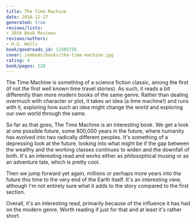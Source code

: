 ```yaml
---
title: The Time Machine
date: 2016-12-27
generated: true
reviews/lists:
- 2016 Book Reviews
reviews/authors:
- H.G. Wells
book/goodreads_id: 11505756
cover: /embeds/books/the-time-machine.jpg
rating: 4
book/pages: 128
---
```

The Time Machine is something of a science fiction classic, among the first (if not _the_ first well known time travel stories). As such, it reads a bit differently than more modern books of the same genre. Rather than dealing overmuch with character or plot, it takes an idea (a time machine!) and runs with it, exploring how such an idea might change the world and exploring our own world through the same.  

So far as that goes, The Time Machine is an interesting book. We get a look at one possible future, some 800,000 years in the future, where humanity has evolved into two radically different peoples. It's something of a depressing look at the future, looking into what might be if the gap between the wealthy and the working classes continues to widen and the downfall of both. It's an interesting read and works either as philosophical musing or as an adventure tale, which is pretty cool.  

<!--more-->

Then we jump forward yet again, millions or perhaps more years into the future this time to the very end of the Earth itself. It's an interesting view, although I'm not entirely sure what it adds to the story compared to the first section.  

Overall, it's an interesting read, primarily because of the influence it has had on the modern genre. Worth reading if just for that and at least it's rather short.